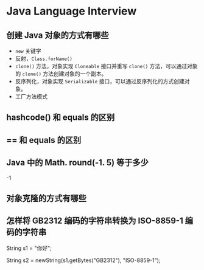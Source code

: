 # Java Language Interview

## 创建 Java 对象的方式有哪些

- `new` 关键字
- 反射，`Class.forName()`
- `clone()` 方法，对象实现 `Cloneable` 接口并重写 `clone()` 方法，可以通过对象的 `clone()` 方法创建对象的一个副本。
- 反序列化，对象实现 `Serializable` 接口，可以通过反序列化的方式创建对象。
- 工厂方法模式

## hashcode() 和 equals 的区别

## == 和 equals 的区别

## Java 中的 Math. round(-1. 5) 等于多少

-1

## 对象克隆的方式有哪些

## **怎样将 GB2312 编码的字符串转换为 ISO-8859-1 编码的字符串**

String s1 = "你好";

String s2 = newString(s1.getBytes("GB2312"), "ISO-8859-1");

